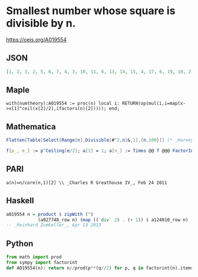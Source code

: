 # Smallest number whose square is divisible by n\.
https://oeis.org/A019554
## JSON
```JSON
[1, 2, 3, 2, 5, 6, 7, 4, 3, 10, 11, 6, 13, 14, 15, 4, 17, 6, 19, 10, 21, 22, 23, 12, 5, 26, 9, 14, 29, 30, 31, 8, 33, 34, 35, 6, 37, 38, 39, 20, 41, 42, 43, 22, 15, 46, 47, 12, 7, 10, 51, 26, 53, 18, 55, 28, 57, 58, 59, 30, 61, 62, 21, 8, 65, 66, 67, 34, 69, 70, 71, 12, 73, 74, 15, 38, 77]
```
## Maple
```Maple
with(numtheory):A019554 := proc(n) local i: RETURN(op(mul(i,i=map(x->x[1]^ceil(x[2]/2),ifactors(n)[2])))); end;
```
## Mathematica
```Mathematica
Flatten[Table[Select[Range[n],Divisible[#^2,n]&,1],{n,100}]] (* _Harvey P. Dale_, Oct 17 2011 *)
```
```Mathematica
f[p_, e_] := p^Ceiling[e/2]; a[1] = 1; a[n_] := Times @@ f @@@ FactorInteger[n]; Array[a, 100] (* _Amiram Eldar_, Sep 18 2020 *)
```
## PARI
```PARI
a(n)=n/core(n,1)[2] \\ _Charles R Greathouse IV_, Feb 24 2011
```
## Haskell
```Haskell
a019554 n = product $ zipWith (^)
            (a027748_row n) (map ((`div` 2) . (+ 1)) $ a124010_row n)
-- _Reinhard Zumkeller_, Apr 13 2013
```
## Python
```Python
from math import prod
from sympy import factorint
def A019554(n): return n//prod(p**(q//2) for p, q in factorint(n).items()) # _Chai Wah Wu_, Aug 18 2021
```
